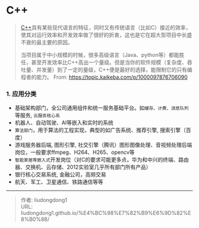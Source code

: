 # C++


> [C++](https://topic.kaikeba.com/biancheng/c)具有某些现代语言的特征，同时又有传统语言（比如C）接近的效率，使其对运行效率和开发效率做了很好的折衷，这也是它在超大型项目中长盛不衰的最主要的原因。
>
> 当项目属于中小规模的时候，很多高级语言（Java、python等）都能胜任，甚至开发效率比C++高出一个量级。但是当你的软件规模（复杂度、吞吐量、并发量）到了一定的量级，C++便是最好的选择，能限制它的只有编程者的能力。 From: https://topic.kaikeba.com/p/1000097876706090

### 1. 应用分类

- 基础架构部门，全公司通用组件和统一服务基础平台。如`缓存、计费、消息队列`等服务, `云服务核心系`
- 机器人、自动驾驶、AI等嵌入和实时的系统
- `算法部门`，用于算法的工程实现，典型的如广告系统、推荐引擎, 搜索引擎（百度）
- 游戏服务器后端, 图形引擎, 社交引擎（腾讯）图形图像处理、音视频处理后端岗位，一般要求ffmpeg、H264、H265、opencv等
- `智能家居等嵌入式`开发岗位（对C的要求可能更多点，华为和中兴的终端、路由器、交换机、云存储、2012实验室几乎所有部门所有产品）
- 银行核心交易系统, 金融公司，高频交易
- 航天、军工、卫星通信、铁路通信等等



---

> 作者: liudongdong1  
> URL: liudongdong1.github.io/%E4%BC%98%E7%82%B9%E6%9D%82%E8%B0%88/  

